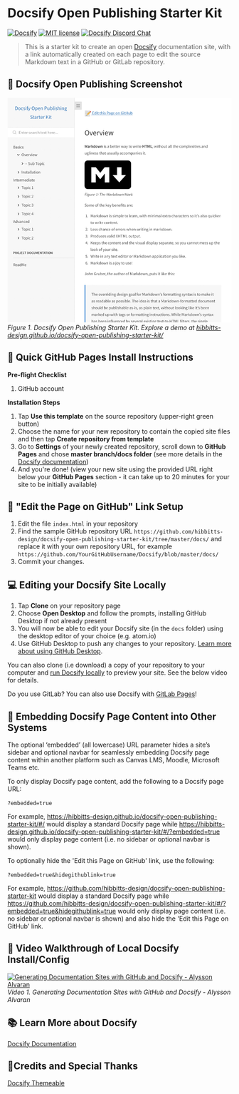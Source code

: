 # Docsify Open Publishing Starter Kit

[![Docsify](https://img.shields.io/npm/v/docsify?label=docsify)](https://docsify.js.org/)
[![MIT license](https://img.shields.io/badge/License-MIT-blue.svg)](https://github.com/hibbitts-design/docsify-open-publishing-starter-kit/blob/master/LICENSE)
<a href="https://discord.gg/Sn8RtSmw">
    <img src="https://img.shields.io/badge/chat-on%20discord-7289DA.svg" alt="Docsify Discord Chat" />
</a>

> This is a starter kit to create an open [Docsify](https://docsify.js.org) documentation site, with a link automatically created on each page to edit the source Markdown text in a GitHub or GitLab repository.

📸 Docsify Open Publishing Screenshot
---
![ Docsify Open Publishing Starter Kit](screenshot.jpg)
_Figure 1. Docsify Open Publishing Starter Kit. Explore a demo at [hibbitts-design.github.io/docsify-open-publishing-starter-kit/](https://hibbitts-design.github.io/docsify-open-publishing-starter-kit/)_

🚀 Quick GitHub Pages Install Instructions
---
**Pre-flight Checklist**  

1. GitHub account

**Installation Steps**  

1. Tap **Use this template** on the source repository (upper-right green button)
2. Choose the name for your new repository to contain the copied site files and then tap **Create repository from template**
2. Go to **Settings** of your newly created repository, scroll down to **GitHub Pages** and chose **master branch/docs folder** (see more details in the [Docsify documentation](https://docsify.js.org/#/deploy?id=github-pages))
3. And you're done! (view your new site using the provided URL right below your **GitHub Pages** section - it can take up to 20 minutes for your site to be initially available)

📝 "Edit the Page on GitHub" Link Setup
---

1. Edit the file `index.html` in your repository
2. Find the sample GitHub repository URL `https://github.com/hibbitts-design/docsify-open-publishing-starter-kit/tree/master/docs/` and replace it with your own repository URL, for example `https://github.com/YourGitHubUsername/Docsify/blob/master/docs/`
3. Commit your changes.

💻 Editing your Docsify Site Locally
---  

1. Tap **Clone** on your repository page
2. Choose **Open Desktop** and follow the prompts, installing GitHub Desktop if not already present
3. You will now be able to edit your Docsify site (in the `docs` folder) using the desktop editor of your choice (e.g. atom.io)
4. Use GitHub Desktop to push any changes to your repository. [Learn more about using GitHub Desktop](https://help.github.com/en/desktop/contributing-to-projects/committing-and-reviewing-changes-to-your-project).

You can also clone (i.e download) a copy of your repository to your computer and [run Docsify locally](https://docsify.js.org/#/quickstart) to preview your site. See the below video for details.

Do you use GitLab? You can also use Docsify with [GitLab Pages](https://docsify.now.sh/deploy?id=gitlab-pages)!

🧩 Embedding Docsify Page Content into Other Systems
---  

The optional ‘embedded’ (all lowercase) URL parameter hides a site’s sidebar and optional navbar for seamlessly embedding Docsify page content within another platform such as Canvas LMS, Moodle, Microsoft Teams etc.

To only display Docsify page content, add the following to a Docsify page URL:

`?embedded=true`

For example, https://hibbitts-design.github.io/docsify-open-publishing-starter-kit/#/ would display a standard Docsify page while https://hibbitts-design.github.io/docsify-open-publishing-starter-kit/#/?embedded=true would only display page content (i.e. no sidebar or optional navbar is shown).

To optionally hide the 'Edit this Page on GitHub' link, use the following:

`?embedded=true&hidegithublink=true`

For example, https://github.com/hibbitts-design/docsify-open-publishing-starter-kit would display a standard Docsify page while https://github.com/hibbitts-design/docsify-open-publishing-starter-kit/#/?embedded=true&hidegithublink=true would only display page content (i.e. no sidebar or optional navbar is shown) and also hide the 'Edit this Page on GitHub' link.

📼 Video Walkthrough of Local Docsify Install/Config
---
[![Generating Documentation Sites with GitHub and Docsify - Alysson Alvaran](youtube.png)](https://www.youtube.com/watch?v=TV88lp7egMw)  
_Video 1. Generating Documentation Sites with GitHub and Docsify - Alysson Alvaran_

📚 Learn More about Docsify
---
[Docsify Documentation](https://docsify.js.org/#/?id=docsifyg)

🙇‍Credits and Special Thanks
---
[Docsify Themeable](https://github.com/jhildenbiddle/docsify-themeable)  
